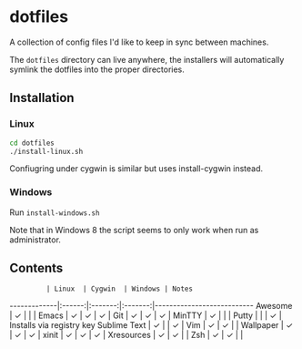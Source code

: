 dotfiles
========

A collection of config files I'd like to keep in sync between machines.

The `dotfiles` directory can live anywhere, the installers will automatically symlink the dotfiles into the proper directories.

## Installation
### Linux
```sh
cd dotfiles
./install-linux.sh
```

Confiugring under cygwin is similar but uses install-cygwin instead.

### Windows
Run `install-windows.sh`

Note that in Windows 8 the script seems to only work when run as administrator.

## Contents
             | Linux  | Cygwin  | Windows | Notes
-------------|:------:|:-------:|:-------:|---------------------------
Awesome      | ✓      |         |         |
Emacs        | ✓      | ✓       | ✓       |
Git          | ✓      | ✓       | ✓       |
MinTTY       | ✓      |         |         |
Putty        |        |         | ✓       | Installs via registry key
Sublime Text | ✓      |         | ✓       |
Vim          | ✓      | ✓       |         |
Wallpaper    | ✓      | ✓       | ✓       |
xinit        | ✓      | ✓       | ✓       |
Xresources   | ✓      | ✓       |         |
Zsh          | ✓      | ✓       |         |
